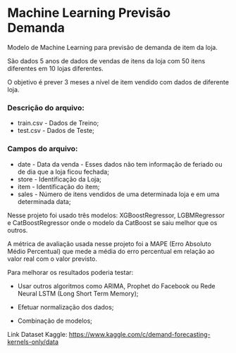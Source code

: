 # Machine Learning Previsão Demanda

Modelo de Machine Learning para previsão de demanda de item da loja.

São dados 5 anos de dados de vendas de itens da loja com 50 itens diferentes em 10 lojas diferentes.

O objetivo é prever 3 meses a nível de item vendido com dados de diferente loja.

### Descrição do arquivo:

- train.csv - Dados de Treino; 
- test.csv - Dados de Teste; 

### Campos do arquivo:

- date - Data da venda - Esses dados não tem informação de feriado ou de dia que a loja ficou fechada; 
- store - Identificação da Loja; 
- item - Identificação do item; 
- sales - Número de itens vendidos de uma determinada loja e em uma determinada data;



Nesse projeto foi usado três modelos: XGBoostRegressor, LGBMRegressor e CatBoostRegressor onde o modelo da CatBoost se saiu melhor que os outros.

A métrica de avaliação usada nesse projeto foi a MAPE (Erro Absoluto Médio Percentual) que mede a média do erro percentual em relação ao valor real com o valor previsto.

  

Para melhorar os resultados poderia testar:

- Usar outros algoritmos como ARIMA, Prophet do Facebook ou Rede Neural LSTM (Long Short Term Memory);

- Efetuar normalização dos dados;

- Combinação de modelos;


Link Dataset Kaggle: https://www.kaggle.com/c/demand-forecasting-kernels-only/data
